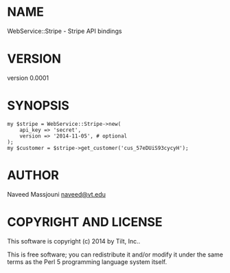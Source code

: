 # NAME

WebService::Stripe - Stripe API bindings

# VERSION

version 0.0001

# SYNOPSIS

    my $stripe = WebService::Stripe->new(
        api_key => 'secret',
        version => '2014-11-05', # optional
    );
    my $customer = $stripe->get_customer('cus_57eDUiS93cycyH');

# AUTHOR

Naveed Massjouni <naveed@vt.edu>

# COPYRIGHT AND LICENSE

This software is copyright (c) 2014 by Tilt, Inc..

This is free software; you can redistribute it and/or modify it under
the same terms as the Perl 5 programming language system itself.
